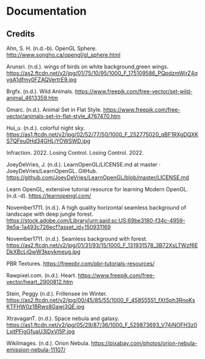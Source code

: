 # Documentation

## Credits

Ahn, S. H. (n.d.-b). OpenGL Sphere. http://www.songho.ca/opengl/gl_sphere.html

Arunsri. (n.d.). wings of birds on white background,green wings. https://as2.ftcdn.net/v2/jpg/01/75/10/95/1000_F_175109586_PQpdzmWjrZ4qvgA1dfmy0FZAQVertrE9.jpg

Brgfx. (n.d.). Wild Animals. https://www.freepik.com/free-vector/set-wild-animal_4613359.htm

Gmarc. (n.d.). Animal Set in Flat Style. https://www.freepik.com/free-vector/animals-set-in-flat-style_4767470.htm

Hui_u. (n.d.). colorful night sky. https://as1.ftcdn.net/v2/jpg/02/52/77/50/1000_F_252775020_qBF1RXgDQXKS7QFeu0Hd34GHLjYOWSWD.jpg

Infraction. 2022. Losing Control. Losing Control. 2022.

JoeyDeVries, J. (n.d.). LearnOpenGL/LICENSE.md at master · JoeyDeVries/LearnOpenGL. GitHub. https://github.com/JoeyDeVries/LearnOpenGL/blob/master/LICENSE.md

Learn OpenGL, extensive tutorial resource for learning Modern OpenGL. (n.d.-d). https://learnopengl.com/

November1711. (n.d.). A high quality horizontal seamless background of landscape with deep jungle forest. https://stock.adobe.com/Library/urn:aaid:sc:US:69be3180-f34c-4959-9e5a-1a493c726ecf?asset_id=150931169

November1711. (n.d.). Seamless background with forest. https://as2.ftcdn.net/v2/jpg/01/31/93/15/1000_F_131931578_3B72XsLTWzf6EDkXBcLjQwW3kpykmeug.jpg

PBR Textures.  https://freepbr.com/pbr-tutorials-resources/

Rawpixel.com. (n.d.). Heart. https://www.freepik.com/free-vector/heart_2900812.htm

Stein, Peggy (n.d.). Frillensee im Winter. https://as2.ftcdn.net/v2/jpg/00/45/85/55/1000_F_45855551_fXtSph3RnoKsKTFHW0z1BRws8Gawj3QE.jpg

XtravaganT. (n.d.). Space nebula and galaxy. https://as1.ftcdn.net/v2/jpg/05/29/87/36/1000_F_529873693_V74iNOFH3z0LxitPFigGfuaU3lDxVl5P.jpg

WikiImages. (n.d.). Orion Nebula. https://pixabay.com/photos/orion-nebula-emission-nebula-11107/

